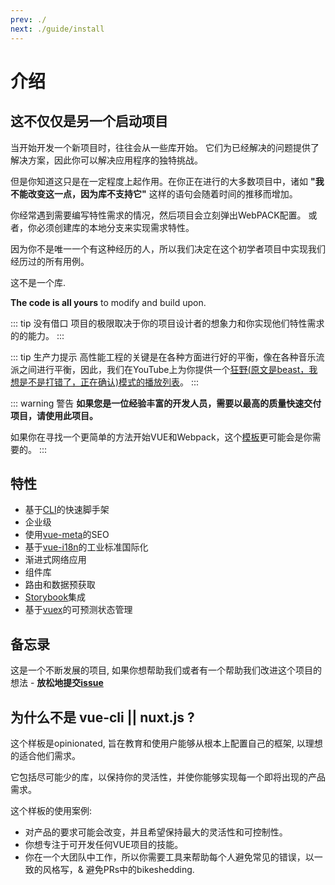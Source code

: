 ```yaml
---
prev: ./
next: ./guide/install
---
```

# 介绍

## 这不仅仅是另一个启动项目


当开始开发一个新项目时，往往会从一些库开始。
它们为已经解决的问题提供了解决方案，因此你可以解决应用程序的独特挑战。

但是你知道这只是在一定程度上起作用。在你正在进行的大多数项目中，诸如 **"我不能改变这一点，因为库不支持它"** 这样的语句会随着时间的推移而增加。

你经常遇到需要编写特性需求的情况，然后项目会立刻弹出WebPACK配置。
或者，你必须创建库的本地分支来实现需求特性。

因为你不是唯一一个有这种经历的人，所以我们决定在这个初学者项目中实现我们经历过的所有用例。

这不是一个库.

**The code is all yours** to modify and build upon. 

::: tip 没有借口
项目的极限取决于你的项目设计者的想象力和你实现他们特性需求的的能力。
:::

::: tip 生产力提示
高性能工程的关键是在各种方面进行好的平衡，像在各种音乐流派之间进行平衡，因此，我们在YouTube上为你提供一个[狂野(原文是beast，我想是不是打错了，正在确认)模式的播放列表](https://www.youtube.com/playlist?list=PLcLlpvN8RJznCOm4dJ5rN5VJKFfy0hMNp)。
:::

::: warning 警告
**如果您是一位经验丰富的开发人员，需要以最高的质量快速交付项目，请使用此项目。**

如果你在寻找一个更简单的方法开始VUE和Webpack，这个[模板](https://github.com/vuejs-templates/webpack)更可能会是你需要的。
:::

## 特性

- 基于[CLI](./guide/cli.md)的快速脚手架
- 企业级
- 使用[vue-meta](https://github.com/declandewet/vue-meta)的SEO
- 基于[vue-i18n](https://github.com/kazupon/vue-i18n)的工业标准国际化 
- 渐进式网络应用
- 组件库
- 路由和数据预获取
- [Storybook](https://storybook.js.org/basics/guide-vue/)集成
- 基于[vuex](https://vuex.vuejs.org/en/)的可预测状态管理

## 备忘录

这是一个不断发展的项目,
如果你想帮助我们或者有一个帮助我们改进这个项目的想法 - 
**放松地提交[issue](https://github.com/devCrossNet/vue-starter/issues)**

## 为什么不是 vue-cli || nuxt.js ?

这个样板是opinionated, 旨在教育和使用户能够从根本上配置自己的框架,
以理想的适合他们需求。

它包括尽可能少的库，以保持你的灵活性，并使你能够实现每一个即将出现的产品需求。

这个样板的使用案例:
- 对产品的要求可能会改变，并且希望保持最大的灵活性和可控制性。
- 你想专注于可开发任何VUE项目的技能。
- 你在一个大团队中工作，所以你需要工具来帮助每个人避免常见的错误，以一致的风格写，& 避免PRs中的bikeshedding.